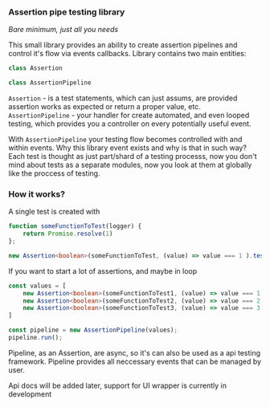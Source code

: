 ### Assertion pipe testing library

*Bare minimum, just all you needs*

This small library provides an ability to create assertion pipelines and control it's flow via events callbacks.
Library contains two main entities:

```ts
class Assertion
```
```ts
class AssertionPipeline
```

`Assertion` - is a test statements, which can just assums, are provided assertion works as expected or return a proper value, etc. `AssertionPipeline` - your handler for create automated, and even looped testing, which provides you a controller on every potentially useful event.

With `AssertionPipeline` your testing flow becomes controlled with and within events. Why this library event exists and why is that in such way? Each test is thought as just part/shard of a testing processs, now you don't mind about tests as a separate modules, now you look at them at globally like the proccess of testing.

### How it works?

A single test is created with
```ts
function someFunctionToTest(logger) {
    return Promise.resolve(1)
};

new Assertion<boolean>(someFunctionToTest, (value) => value === 1 ).test()
```

If you want to start a lot of assertions, and maybe in loop

```ts
const values = [
    new Assertion<boolean>(someFunctionToTest1, (value) => value === 1 ),
    new Assertion<boolean>(someFunctionToTest2, (value) => value === 2 ),
    new Assertion<boolean>(someFunctionToTest3, (value) => value === 3 ),
]

const pipeline = new AssertionPipeline(values);
pipeline.run();
```

Pipeline, as an Assertion, are async, so it's can also be used as a api testing framework.
Pipeline provides all neccessary events that can be managed by user.

Api docs will be added later, support for UI wrapper is currently in development